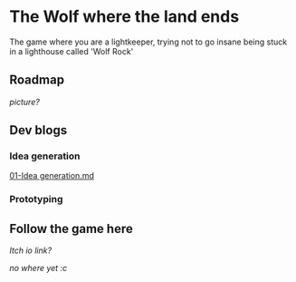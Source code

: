 # The Wolf where the land ends

The game where you are a lightkeeper, trying not to go insane being stuck in a lighthouse called 'Wolf Rock'

## Roadmap

_picture?_

## Dev blogs

### Idea generation
[01-Idea generation.md](DevBlogs/01-Idea_generation.md)

### Prototyping

## Follow the game here

_Itch io link?_

_no where yet :c_